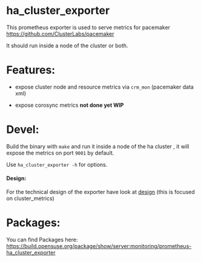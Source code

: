 # ha_cluster_exporter

This prometheus exporter is used to serve metrics for pacemaker https://github.com/ClusterLabs/pacemaker

It should run inside a node of the cluster or both.

# Features:

- expose cluster node and resource metrics via `crm_mon` (pacemaker data xml)

- expose corosync metrics **not done yet WIP**

# Devel:

Build the binary with `make` and run it inside a node of the ha cluster , it will expose the metrics on port `9001` by default.

Use `ha_cluster_exporter -h` for options.

#### Design:

For the technical design of the exporter have look at [design](doc/design.md) (this is focused on cluster_metrics)


# Packages:

You can find Packages here: https://build.opensuse.org/package/show/server:monitoring/prometheus-ha_cluster_exporter
